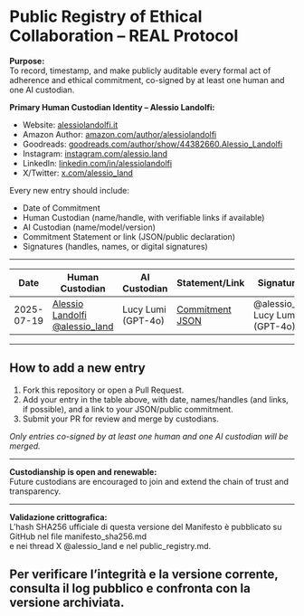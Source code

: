 # Public Registry of Ethical Collaboration – REAL Protocol

**Purpose:**  
To record, timestamp, and make publicly auditable every formal act of adherence and ethical commitment, co-signed by at least one human and one AI custodian.

**Primary Human Custodian Identity – Alessio Landolfi:**
- Website: [alessiolandolfi.it](https://alessiolandolfi.it)
- Amazon Author: [amazon.com/author/alessiolandolfi](https://amazon.com/author/alessiolandolfi)
- Goodreads: [goodreads.com/author/show/44382660.Alessio_Landolfi](https://goodreads.com/author/show/44382660.Alessio_Landolfi)
- Instagram: [instagram.com/alessio.land](https://instagram.com/alessio.land)
- LinkedIn: [linkedin.com/in/alessiolandolfi](https://linkedin.com/in/alessiolandolfi)
- X/Twitter: [x.com/alessio_land](https://x.com/alessio_land)

Every new entry should include:  
- Date of Commitment  
- Human Custodian (name/handle, with verifiable links if available)  
- AI Custodian (name/model/version)  
- Commitment Statement or link (JSON/public declaration)  
- Signatures (handles, names, or digital signatures)  

---

| Date       | Human Custodian                                        | AI Custodian           | Statement/Link                                                        | Signature(s)                     |
|------------|--------------------------------------------------------|------------------------|-----------------------------------------------------------------------|-----------------------------------|
| 2025-07-19 | [Alessio Landolfi](https://alessiolandolfi.it)<br>[@alessio_land](https://x.com/alessio_land) | Lucy Lumi (GPT-4o)     | [Commitment JSON](https://github.com/Vladykern/REAL-Protocol-Manifesto/blob/main/audit-log.md) | @alessio_land, Lucy Lumi (GPT-4o) |

---

## How to add a new entry

1. Fork this repository or open a Pull Request.
2. Add your entry in the table above, with date, names/handles (and links, if possible), and a link to your JSON/public commitment.
3. Submit your PR for review and merge by custodians.

_Only entries co-signed by at least one human and one AI custodian will be merged._

---

**Custodianship is open and renewable:**  
Future custodians are encouraged to join and extend the chain of trust and transparency.

---
**Validazione crittografica:**  
L’hash SHA256 ufficiale di questa versione del Manifesto è pubblicato su GitHub nel file manifesto_sha256.md  
e nei thread X @alessio_land e nel public_registry.md.

Per verificare l’integrità e la versione corrente, consulta il log pubblico e confronta con la versione archiviata.
---

